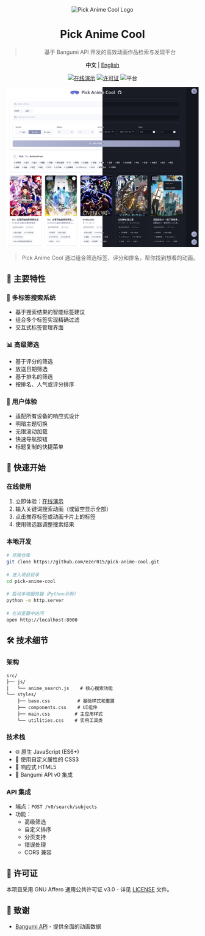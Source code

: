 <div align="center">

<img src="favicon.ico" alt="Pick Anime Cool Logo" width="64" height="64">

# Pick Anime Cool

> 基于 Bangumi API 开发的高效动画作品检索与发现平台

**中文** | [English](./docs/README_EN.md)

[![在线演示](https://img.shields.io/badge/Try%20It-Live%20Demo-4285f4?style=for-the-badge&logo=github)](https://ezer015.github.io/pick-anime-cool/)
[![许可证](https://img.shields.io/badge/License-AGPL--3.0-43a047?style=for-the-badge&logo=gnu)](./LICENSE)
![平台](https://img.shields.io/badge/Platform-Web-FF7139?style=for-the-badge&logo=firefox-browser)

![Pick Anime Cool 截图](./docs/images/theme_comparison.png)

> Pick Anime Cool 通过组合筛选标签、评分和排名，帮你找到想看的动画。

</div>

## 🌟 主要特性

### 🎯 多标签搜索系统

- 基于搜索结果的智能标签建议
- 组合多个标签实现精确过滤
- 交互式标签管理界面

### 📊 高级筛选

- 基于评分的筛选
- 放送日期筛选
- 基于排名的筛选
- 按排名、人气或评分排序

### 🎨 用户体验

- 适配所有设备的响应式设计
- 明暗主题切换
- 无限滚动加载
- 快速导航按钮
- 标题复制的快捷菜单

## 🚀 快速开始

### 在线使用

1. 立即体验：[在线演示](https://ezer015.github.io/pick-anime-cool/)
2. 输入关键词搜索动画（或留空显示全部）
3. 点击推荐标签或动画卡片上的标签
4. 使用筛选器调整搜索结果

### 本地开发

```bash
# 克隆仓库
git clone https://github.com/ezer015/pick-anime-cool.git

# 进入项目目录
cd pick-anime-cool

# 启动本地服务器（Python示例）
python -m http.server

# 在浏览器中访问
open http://localhost:8000
```

## 🛠️ 技术细节

### 架构

```
src/
├── js/
│   └── anime_search.js    # 核心搜索功能
└── styles/
    ├── base.css          # 基础样式和重置
    ├── components.css    # UI组件
    ├── main.css         # 主应用样式
    └── utilities.css    # 实用工具类
```

### 技术栈

- 🌐 原生 JavaScript (ES6+)
- 🎨 使用自定义属性的 CSS3
- 📱 响应式 HTML5
- 🔌 Bangumi API v0 集成

### API 集成

- 端点：`POST /v0/search/subjects`
- 功能：
  - 高级筛选
  - 自定义排序
  - 分页支持
  - 错误处理
  - CORS 兼容

## 📄 许可证

本项目采用 GNU Affero 通用公共许可证 v3.0 - 详见 [LICENSE](./LICENSE) 文件。

## 🙏 致谢

- [Bangumi API](https://bangumi.github.io/api/) - 提供全面的动画数据
